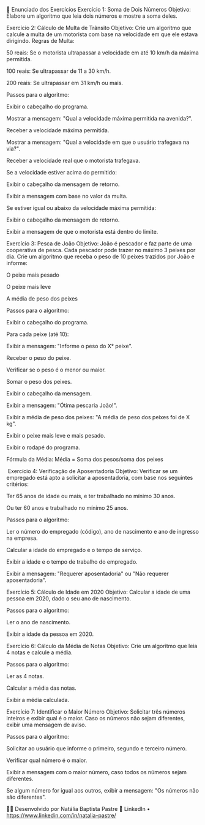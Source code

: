 📝 Enunciado dos Exercícios
Exercício 1: Soma de Dois Números
Objetivo: Elabore um algoritmo que leia dois números e mostre a soma deles.

Exercício 2: Cálculo de Multa de Trânsito
Objetivo: Crie um algoritmo que calcule a multa de um motorista com base na velocidade em que ele estava dirigindo.
Regras de Multa:

50 reais: Se o motorista ultrapassar a velocidade em até 10 km/h da máxima permitida.

100 reais: Se ultrapassar de 11 a 30 km/h.

200 reais: Se ultrapassar em 31 km/h ou mais.

Passos para o algoritmo:

Exibir o cabeçalho do programa.

Mostrar a mensagem: "Qual a velocidade máxima permitida na avenida?".

Receber a velocidade máxima permitida.

Mostrar a mensagem: "Qual a velocidade em que o usuário trafegava na via?".

Receber a velocidade real que o motorista trafegava.

Se a velocidade estiver acima do permitido:

Exibir o cabeçalho da mensagem de retorno.

Exibir a mensagem com base no valor da multa.

Se estiver igual ou abaixo da velocidade máxima permitida:

Exibir o cabeçalho da mensagem de retorno.

Exibir a mensagem de que o motorista está dentro do limite.

Exercício 3: Pesca de João
Objetivo: João é pescador e faz parte de uma cooperativa de pesca. 
Cada pescador pode trazer no máximo 3 peixes por dia. Crie um algoritmo que receba o peso de 10 peixes trazidos por João e informe:

O peixe mais pesado

O peixe mais leve

A média de peso dos peixes

Passos para o algoritmo:

Exibir o cabeçalho do programa.

Para cada peixe (até 10):

Exibir a mensagem: "Informe o peso do X° peixe".

Receber o peso do peixe.

Verificar se o peso é o menor ou maior.

Somar o peso dos peixes.

Exibir o cabeçalho da mensagem.

Exibir a mensagem: "Ótima pescaria João!".

Exibir a média de peso dos peixes: "A média de peso dos peixes foi de X kg".

Exibir o peixe mais leve e mais pesado.

Exibir o rodapé do programa.

Fórmula da Média: Média = Soma dos pesos/soma dos peixes

​
Exercício 4: Verificação de Aposentadoria
Objetivo: Verificar se um empregado está apto a solicitar a aposentadoria, com base nos seguintes critérios:

Ter 65 anos de idade ou mais, e ter trabalhado no mínimo 30 anos.

Ou ter 60 anos e trabalhado no mínimo 25 anos.

Passos para o algoritmo:

Ler o número do empregado (código), ano de nascimento e ano de ingresso na empresa.

Calcular a idade do empregado e o tempo de serviço.

Exibir a idade e o tempo de trabalho do empregado.

Exibir a mensagem: "Requerer aposentadoria" ou "Não requerer aposentadoria".

Exercício 5: Cálculo de Idade em 2020
Objetivo: Calcular a idade de uma pessoa em 2020, dado o seu ano de nascimento.

Passos para o algoritmo:

Ler o ano de nascimento.

Exibir a idade da pessoa em 2020.

Exercício 6: Cálculo da Média de Notas
Objetivo: Crie um algoritmo que leia 4 notas e calcule a média.

Passos para o algoritmo:

Ler as 4 notas.

Calcular a média das notas.

Exibir a média calculada.

Exercício 7: Identificar o Maior Número
Objetivo: Solicitar três números inteiros e exibir qual é o maior. Caso os números não sejam diferentes, exibir uma mensagem de aviso.

Passos para o algoritmo:

Solicitar ao usuário que informe o primeiro, segundo e terceiro número.

Verificar qual número é o maior.

Exibir a mensagem com o maior número, caso todos os números sejam diferentes.

Se algum número for igual aos outros, exibir a mensagem: "Os números não são diferentes".

👩‍💻 Desenvolvido por
Natália Baptista Pastre
🔗 LinkedIn •
https://www.linkedin.com/in/natalia-pastre/
